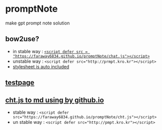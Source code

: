 # promptNote
make gpt prompt note solution

## bow2use?

 - in stable way : [`<script defer src = "https://faraway6834.github.io/promptNote/chat.js"></script>`](https://FarAway6834.github.io/promptNote/chat.js)
 - unstable way : `<script defer src="http://prmpt.kro.kr"></script>`
 - [stylesheet is auto included](https://FarAway6834.github.io/promptNote/chat.css)

## [testpage](./demo)

## [cht.js to md using by github.io](https://faraway6834.github.io/promptNote/cht.js)

 - stable way : `<script defer src="https://faraway6834.github.io/promptNote/cht.js"></script>`
 - un stable way : `<script defer src="http://pmpt.kro.kr"></script>`